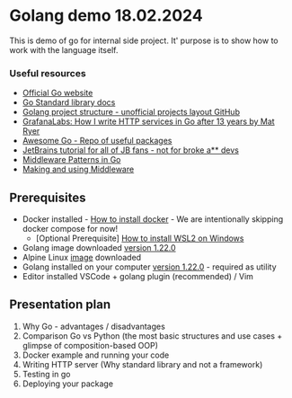 # Golang demo 18.02.2024

This is demo of go for internal side project. It' purpose is to show how to work with the language itself.

### Useful resources

- [Official Go website](https://go.dev/)
- [Go Standard library docs](https://pkg.go.dev/std)
- [Golang project structure - unofficial projects layout GitHub](https://github.com/golang-standards/project-layout)
- [GrafanaLabs: How I write HTTP services in Go after 13 years by Mat Ryer](https://grafana.com/blog/2024/02/09/how-i-write-http-services-in-go-after-13-years/)
- [Awesome Go - Repo of useful packages](https://github.com/avelino/awesome-go)
- [JetBrains tutorial for all of JB fans - not for broke a** devs](https://www.jetbrains.com/guide/go/tutorials/rest_api_series/stdlib/)
- [Middleware Patterns in Go](https://drstearns.github.io/tutorials/gomiddleware/)
- [Making and using Middleware](https://www.alexedwards.net/blog/making-and-using-middleware)

## Prerequisites

- Docker installed - [How to install docker](https://docs.docker.com/engine/install/) - We are intentionally skipping docker compose for now!
    - [Optional Prerequisite] [How to install WSL2 on Windows](https://learn.microsoft.com/en-us/windows/wsl/install)
- Golang image downloaded [version 1.22.0](https://hub.docker.com/_/golang)
- Alpine Linux [image](https://hub.docker.com/_/alpine) downloaded
- Golang installed on your computer [version 1.22.0](https://go.dev/dl/) - required as utility
- Editor installed VSCode + golang plugin (recommended) / Vim

## Presentation plan

1. Why Go - advantages / disadvantages
2. Comparison Go vs Python (the most basic structures and use cases + glimpse of composition-based OOP)
3. Docker example and running your code
4. Writing HTTP server (Why standard library and not a framework)
5. Testing in go
6. Deploying your package